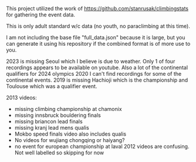 This project utilized the work of https://github.com/stanrusak/climbingstats for gathering the event data.

This is only adult standard w/c data (no youth, no paraclimbing at this time).

I am not including the base file "full_data.json" because it is large, but you can generate it using his repository if the combined format is of more use to you.

2023 is missing Seoul which I believe is due to weather. Only 1 of four recordings appears to be available on youtube. Also a lot of the continental qualifiers for 2024 olympics
2020 I can't find recordings for some of the continental events.
2019 is missing Hachioji which is the championship and Toulouse which was a qualifier event.

2013 videos:
- missing climbing championship at chamonix
- missing innsbruck bouldering finals
- missing briancon lead finals
- missing kranj lead mens qualis
- Mokbo speed finals video also includes qualis
- No videos for wujiang chongqing or haiyang?
- no event for european championship at laval
2012 videos are confusing. Not well labelled so skipping for now